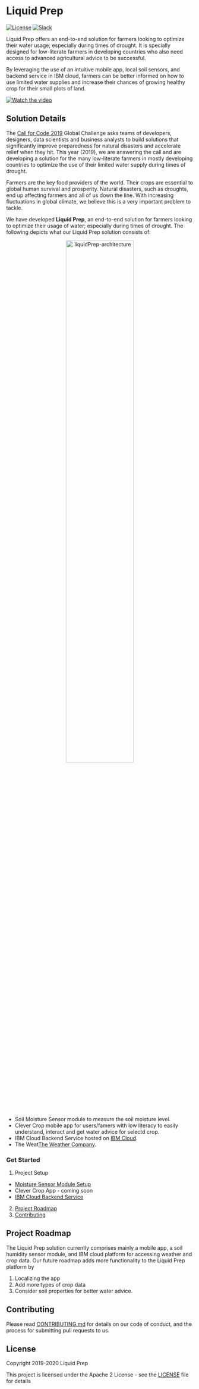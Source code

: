 # Liquid Prep

[![License](https://img.shields.io/badge/License-Apache2-blue.svg)](https://www.apache.org/licenses/LICENSE-2.0) [![Slack](https://img.shields.io/badge/Join-Slack-blue)](https://callforcode.org/slack)

Liquid Prep offers an end-to-end solution for farmers looking to optimize their water usage; especially during times of drought. It is specially designed for low-literate farmers in developing countries who also need access to advanced agricultural advice to be successful.

By leveraging the use of an intuitive mobile app, local soil sensors, and backend service in IBM cloud, farmers can be better informed on how to use limited water supplies and increase their chances of growing healthy crop for their small plots of land.

[![Watch the video](https://github.com/Code-and-Response/Liquid-Prep/blob/master/images/readme/IBM-interview-video-image.png)](https://youtu.be/uJ7DUfCzypE)

## Solution Details

The [Call for Code 2019](https://callforcode.org/) Global Challenge asks teams of developers, designers, data scientists and business analysts to build solutions that significantly improve preparedness for natural disasters and accelerate relief when they hit. This year (2019), we are answering the call and are developing a solution for the many low-literate farmers in mostly developing countries to optimize the use of their limited water supply during times of drought. 

Farmers are the key food providers of the world. Their crops are essential to global human survival and prosperity. Natural disasters, such as droughts, end up affecting farmers and all of us down the line. With increasing fluctuations in global climate, we believe this is a very important problem to tackle.

We have developed **Liquid Prep**, an end-to-end solution for farmers looking to optimize their usage of water; especially during times of drought. The following depicts what our Liquid Prep solution consists of:

<p align="center">
  <img src="https://github.com/Code-and-Response/Liquid-Prep/blob/master/images/readme/LiquidPrep-Architecture-new.png" alt="liquidPrep-architecture" width ="60%" height="60%">
</p>

-	Soil Moisture Sensor module to measure the soil moisture level. 
- Clever Crop mobile app for users/famers with low literacy to easily understand, interact and get water advice for selectd crop.
-	IBM Cloud Backend Service hosted on [IBM Cloud](https://www.ibm.com/cloud). 
- The Weat[The Weather Company](https://business.weather.com/).




### Get Started

1. Project Setup
  - [Moisture Sensor Module Setup](https://github.com/Call-for-Code/Liquid-Prep/blob/master/soilSensor/User-Manual.pdf)
  - Clever Crop App - coming soon
  - [IBM Cloud Backend Service](https://github.com/Call-for-Code/Liquid-Prep/blob/master/backend/README.md)
2. [Project Roadmap](#project-roadmap)
3. [Contributing](#contributing)

## Project Roadmap

The Liquid Prep solution currently comprises mainly a mobile app, a soil humidity sensor module, and IBM cloud platform for accessing weather and crop data. Our future roadmap adds more functionality to the Liquid Prep platform by <br>
1. Localizing the app
2. Add more types of crop data
3. Consider soil properties for better water advice.

## Contributing

Please read [CONTRIBUTING.md](CONTRIBUTING.md) for details on our code of conduct, and the process for submitting pull requests to us.

## License

Copyright 2019-2020 Liquid Prep

This project is licensed under the Apache 2 License - see the [LICENSE](LICENSE) file for details
